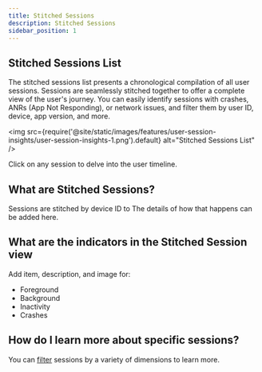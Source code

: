 ```yaml
---
title: Stitched Sessions
description: Stitched Sessions
sidebar_position: 1
---
```


## Stitched Sessions List

The stitched sessions list presents a chronological compilation of all user sessions. Sessions are seamlessly stitched together to offer a complete view of the user's journey. You can easily identify sessions with crashes, ANRs (App Not Responding), or network issues, and filter them by user ID, device, app version, and more.

<img src={require('@site/static/images/features/user-session-insights/user-session-insights-1.png').default} alt="Stitched Sessions List" />

Click on any session to delve into the user timeline.

## What are Stitched Sessions?

Sessions are stitched by device ID to  The details of how that happens can be added here.

## What are the indicators in the Stitched Session view

Add item, description, and image for: 

- Foreground
- Background
- Inactivity
- Crashes

## How do I learn more about specific sessions?

You can [filter](./filter-sessions.md) sessions by a variety of dimensions to learn more.